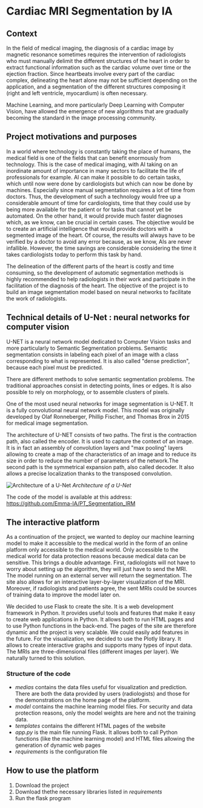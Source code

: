 # Cardiac MRI Segmentation by IA

## Context
In the field of medical imaging, the diagnosis of a cardiac image by magnetic resonance sometimes requires the intervention of radiologists who must manually delimit the different structures of the heart in order to extract functional information such as the cardiac volume over time or the ejection fraction. Since heartbeats involve every part of the cardiac complex, delineating the heart alone may not be sufficient depending on the application, and a segmentation of the different structures composing it (right and left ventricle, myocardium) is often necessary.

Machine Learning, and more particularly Deep Learning with Computer Vision, have allowed the emergence of new algorithms that are gradually becoming the standard in the image processing community.

## Project motivations and purposes
In a world where technology is constantly taking the place of humans, the medical field is one of the fields that can benefit enormously from technology. This is the case of medical imaging, with AI taking on an inordinate amount of importance in many sectors to facilitate the life of professionals for example. AI can make it possible to do certain tasks, which until now were done by cardiologists but which can now be done by machines. Especially since manual segmentation requires a lot of time from doctors. Thus, the development of such a technology would free up a considerable amount of time for cardiologists, time that they could use by being more available for the patient or for tasks that cannot yet be automated. On the other hand, it would provide much faster diagnoses which, as we know, can be crucial in certain cases. The objective would be to create an artificial intelligence that would provide doctors with a segmented image of the heart. Of course, the results will always have to be verified by a doctor to avoid any error because, as we know, AIs are never infallible. However, the time savings are considerable considering the time it takes cardiologists today to perform this task by hand.

The delineation of the different parts of the heart is costly and time consuming, so the development of automatic segmentation methods is highly recommended to help radiologists in their work and participate in the facilitation of the diagnosis of the heart. The objective of the project is to build an image segmentation model based on neural networks to facilitate the work of radiologists.

## Technical details of U-Net : neural networks for computer vision
U-NET is a neural network model dedicated to Computer Vision tasks and more particularly to Semantic Segmentation problems. Semantic segmentation consists in labeling each pixel of an image with a class corresponding to what is represented. It is also called "dense prediction", because each pixel must be predicted. 

There are different methods to solve semantic segmentation problems. The traditional approaches consist in detecting points, lines or edges. It is also possible to rely on morphology, or to assemble clusters of pixels.

One of the most used neural networks for image segmentation is U-NET. It is a fully convolutional neural network model. This model was originally developed by Olaf Ronneberger, Phillip Fischer, and Thomas Brox in 2015 for medical image segmentation.

The architecture of U-NET consists of two paths. The first is the contraction path, also called the encoder. It is used to capture the context of an image. It is in fact an assembly of convolution layers and "max pooling" layers allowing to create a map of the characteristics of an image and to reduce its size in order to reduce the number of parameters of the network.The second path is the symmetrical expansion path, also called decoder. It also allows a precise localization thanks to the transposed convolution.

![Architecture of a U-Net](https://datascientest.com/wp-content/uploads/2021/05/u-net-architecture-1536x1023.png)
*Architecture of a U-Net*

 The code of the model is available at this address: https://github.com/Emma-IA/PT_Segmentation_IRM

## The interactive platform
As a continuation of the project, we wanted to deploy our machine learning model to make it accessible to the medical world in the form of an online platform only accessible to the medical world. Only accessible to the medical world for data protection reasons because medical data can be sensitive.
This brings a double advantage. First, radiologists will not have to worry about setting up the algorithm, they will just have to send the MRI. The model running on an external server will return the segmentation. The site also allows for an interactive layer-by-layer visualization of the MRI. Moreover, if radiologists and patients agree, the sent MRIs could be sources of training data to improve the model later on.

We decided to use Flask to create the site. It is a web development framework in Python. It provides useful tools and features that make it easy to create web applications in Python. It allows both to run HTML pages and to use Python functions in the back-end. The pages of the site are therefore dynamic and the project is very scalable. We could easily add features in the future.
For the visualization, we decided to use the Plotly library. It allows to create interactive graphs and supports many types of input data. The MRIs are three-dimensional files (different images per layer). We naturally turned to this solution.

### Structure of the code
- *medias* contains the data files useful for visualization and prediction. There are both the data provided by users (radiologists) and those for the demonstrations on the home page of the platform.
- *model* contains the machine learning model files. For security and data protection reasons, only the model weights are here and not the training data. 
- *templates* contains the different HTML pages of the website
- *app.py* is the main file running Flask. It allows both to call Python functions (like the machine learning model) and HTML files allowing the generation of dynamic web pages
- *requirements* is the configuration file

## How to use the platform
1. Download the project
2. Download thethe necessary libraries listed in *requirements*
3. Run the flask program
